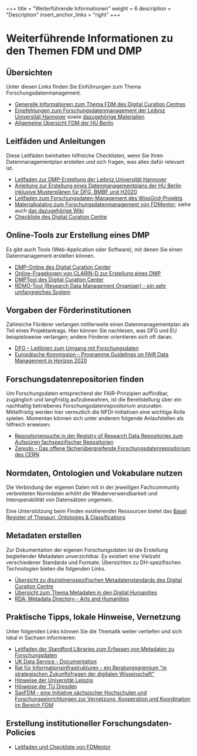 +++
title = "Weiterführende Informationen"
weight = 6
description = "Description"
insert_anchor_links = "right"
+++

# Weiterführende Informationen zu den Themen FDM und DMP

## Übersichten

Unter diesen Links finden Sie Einführungen zum Thema Forschungsdatenmanagement. 

* [Generelle Informationen zum Thema FDM des Digital Curation Centres](http://www.dcc.ac.uk/resources/data-management-plans)
* [Empfehlungen zum Forschungsdatenmanagement der Leibniz Universität Hannover](https://www.fdm.uni-hannover.de/de/kurz-erklaert/empfehlungen/) sowie [dazugehörige Materialien](https://www.fdm.uni-hannover.de/de/materialien/)
* [Allgemeine Übersicht FDM der HU Berlin](https://www.cms.hu-berlin.de/de/dl/dataman)

## Leitfäden und Anleitungen

Diese Leitfäden beinhalten hilfreiche Checklisten, wenn Sie Ihren Datenmanagementplan erstellen und sich fragen, was alles dafür relevant ist.

* [Leitfaden zur DMP-Erstellung der Leibniz Universität Hannover](https://www.fdm.uni-hannover.de/fileadmin/fdm/Dokumente/Leitfaden-DMP_LUH_v2.2.pdf)
* [Anleitung zur Erstellung eines Datenmanagementplans der HU Berlin inklusive Musterplänen für DFG, BMBF und H2020](https://www.cms.hu-berlin.de/de/dl/dataman/arbeiten/dmp_erstellen)
* [Leitfaden zum  Forschungsdaten-Management des WissGrid-Projekts](https://univerlag.uni-goettingen.de/handle/3/isbn-978-3-86488-032-2)
* [Materialkatalog zum Forschungsdatenmanagement von FDMentor](https://zenodo.org/record/1209284); siehe auch [das dazugehörige Wiki](https://www.forschungsdaten.org/index.php/FDMentor)
* [Checkliste des Digital Curation Centre](http://www.dcc.ac.uk/resources/data-management-plans/checklist)

## Online-Tools zur Erstellung eines DMP

Es gibt auch Tools (Web-Application oder Software), mit denen Sie einen Datenmanagement erstellen können.

* [DMP-Online des Digital Curation Center](https://dmponline.dcc.ac.uk/)
* [Online-Fragebogen von CLARIN-D zur Erstellung eines DMP](https://www.clarin-d.net/de/aufbereiten/datenmanagementplan-entwickeln)
* [DMPTool des Digital Curation Center](https://dmptool.org/)
* [RDMO-Tool (Research Data Management Organiser) - ein sehr umfangreiches System](https://rdmorganiser.github.io/)

## Vorgaben der Förderinstitutionen

Zahlreiche Förderer verlangen mittlerweile einen Datenmanagementplan als Teil eines Projektantrags. Hier können Sie nachlesen, was DFG und EU beispielsweise verlangen; andere Förderer orientieren sich oft daran.

* [DFG – Leitlinien zum Umgang mit Forschungsdaten](https://www.dfg.de/foerderung/antrag_gutachter_gremien/antragstellende/nachnutzung_forschungsdaten/index.html)
* [Europäische Kommission – Programme Guidelines on FAIR Data Management in Horizon 2020](http://ec.europa.eu/research/participants/data/ref/h2020/grants_manual/hi/oa_pilot/h2020-hi-oa-data-mgt_en.pdf)

## Forschungsdatenrepositorien finden

Um Forschungsdaten entsprechend der FAIR-Prinzipien auffindbar, zugänglich und langfristig aufzubewahren, ist die Bereitstellung über ein nachhaltig betriebenes Forschungsdatenrepositorium anzuraten. Mittelfristig werden hier vermutlich die NFDI-Initiativen eine wichtige Rolle spielen. Momentan können sich unter anderem folgende Anlaufstellen als hilfreich erweisen:

* [Repositoriensuche in der Registry of Research Data Repositories zum Aufspüren fachspezifischer Repositorien](https://www.re3data.org/)
* [Zenodo – Das offene fächerübergreifende Forschungsdatenrepositorium des CERN](https://zenodo.org/)

## Normdaten, Ontologien und Vokabulare nutzen

Die Verbindung der eigenen Daten mit in der jeweiligen Fachcommunity verbreiteten Normdaten erhöht die Wiederverwendbarkeit und Interoperabilität von Datensätzen ungemein.

Eine Unterstützung beim Finden existierender Ressourcen bietet das [Basel Register of Thesauri, Ontologies & Classifications](http://www.bartoc.org/)

## Metadaten erstellen

Zur Dokumentation der eigenen Forschungsdaten ist die Erstellung begleitender Metadaten unverzichtbar. Es existiert eine Vielzahl verschiedener Standards und Formate. Übersichten zu DH-spezifischen Technologien bieten die folgenden Links.

* [Übersicht zu disziplinenspezifischen Metadatenstandards des Digital Curation Centre](http://www.dcc.ac.uk/resources/metadata-standards)
* [Übersicht zum Thema Metadaten in den Digital Humanities](https://fordham.libguides.com/DigitalHumanities/Metadata)
* [RDA: Metadata Directory - Arts and Humanities](https://rd-alliance.github.io/metadata-directory/subjects/arts-and-humanities.html)

## Praktische Tipps, lokale Hinweise, Vernetzung 

Unter folgenden Links können Sie die Thematik weiter vertiefen und sich lokal in Sachsen informieren:

* [Leitfaden der Standford Libraries zum Erfassen von Metadaten zu Forschungsdaten](https://library.stanford.edu/research/data-management-services/data-best-practices/creating-metadata/basic-approach-metadata)
* [UK Data Service - Documentation](https://www.ukdataservice.ac.uk/manage-data/document.aspx)
* [Rat für Informationsinfrastrukturen - ein Beratungsgremium "in strategischen Zukunftsfragen der digitalen Wissenschaft"](http://www.rfii.de)
* [Hinweise der Universität Leipzig](https://www.uni-leipzig.de/forschung/forschungsservice/forschungsdatenmanagement/)
* [Hinweise der TU Dresden](https://tu-dresden.de/forschung-transfer/services-fuer-forschende/kontaktstelle-forschungsdaten/uebersichtsseite#intro)
* [SaxFDM - eine Initiative sächsischer Hochschulen und Forschungseinrichtungen zur Vernetzung, Kooperation und Koordination im Bereich FDM](https://saxfdm.de/)

## Erstellung institutioneller Forschungsdaten-Policies
* [Leitfaden und Checkliste von FDMentor](https://depositonce.tu-berlin.de//handle/11303/8372)
